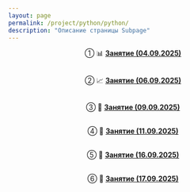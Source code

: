 ```yaml
---
layout: page
permalink: /project/python/python/
description: "Описание страницы Subpage"
---
```


<div style="text-align: center;">

① 📊 <strong><a href="https://disk.yandex.ru/d/5tPfPHnO5Y7OBA">Занятие (04.09.2025)</a></strong><br><br>

② 📈 <strong><a href="https://disk.yandex.ru/d/jOGOC36Z7qXC2g">Занятие (06.09.2025)</a></strong><br><br>

③ 🎯 <strong><a href="https://disk.yandex.ru/d/QamXavMvDDw6uw">Занятие (09.09.2025)</a></strong><br><br>

④ 🔢 <strong><a href="https://disk.yandex.ru/d/UgY3VgRyJINFtg">Занятие (11.09.2025)</a></strong><br><br>

⑤ 📐 <strong><a href="https://disk.yandex.ru/d/bq9mGcMPbkfVqw">Занятие (16.09.2025)</a></strong><br><br>

⑥ 🧮 <strong><a href="https://disk.yandex.ru/d/sRB6AqKz5Z_xMA">Занятие (17.09.2025)</a></strong>

</div>